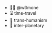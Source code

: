 - 🖖🏻 @w3mone
- ⌛ time-travel
- 🦾 trans-humanism
- 🌌 inter-planetary

<!---
w3m-one/w3m-one is a ✨ special ✨ repository because its `README.md` (this file) appears on your GitHub profile.
You can click the Preview link to take a look at your changes.
--->

